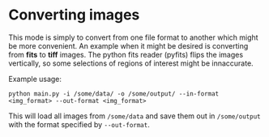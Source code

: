 # Converting images

This mode is simply to convert from one file format to another which might be more convenient. An example when it might be desired is converting from **fits** to **tiff** images. The python fits reader (pyfits) flips the images vertically, so some selections of regions of interest might be innaccurate.

Example usage:

`python main.py -i /some/data/ -o /some/output/ --in-format <img_format> --out-format <img_format>`

This will load all images from `/some/data` and save them out in `/some/output` with the format specified by `--out-format`.
